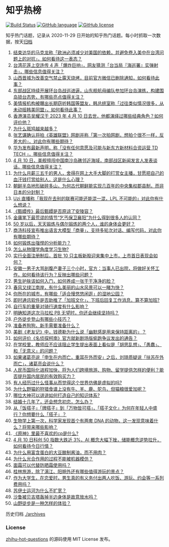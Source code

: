 # 知乎热榜
[![Build Status](https://github.com/ToWeLong/zhihu-hot-questions/workflows/CI/badge.svg)](https://github.com/ToWeLong/zhihu-hot-questions/actions)
[![GitHub language](https://img.shields.io/badge/language-golang-orange.svg)](https://golang.org/)
[![GitHub license](https://img.shields.io/github/license/ToWeLong/zhihu-hot-questions)](https://github.com/ToWeLong/zhihu-hot-questions/blob/main/LICENSE)

知乎热门话题，记录从 2020-11-29 日开始的知乎热门话题。每小时抓取一次数据，按天[归档](./archives)

<!-- BEGIN -->

1. [结束访华的马克龙称「欧洲必须减少对美国的依赖，并避免卷入美中在台湾问题上的对抗」，如何看待这一表态？](https://www.zhihu.com/question/594662580)
1. [台湾花莲上空连传 4 声「爆炸巨响」，网友猜测「台当局『海巡署』实弹射击」，哪些信息值得关注？](https://www.zhihu.com/question/594681388)
1. [山西晋城为改善空气禁止露天烧烤，目前官方微信已删除通知，如何看待此事？](https://www.zhihu.com/question/594668014)
1. [东部战区持续开展环台岛战巡进逼，山东舰航母编队参加环台岛演练，构建围岛锁台态势，有哪些亮点值得关注？](https://www.zhihu.com/question/594693510)
1. [美情报机构被曝出长期窃听韩国等盟友，韩总统室称「过往类似情况很多，从未动摇韩美同盟」，如何看待此事？](https://www.zhihu.com/question/594685218)
1. [香港演员吴耀汉于 2023 年 4 月 10 日去世，他都演绎过哪些经典角色？如何评价他？](https://www.zhihu.com/question/594700771)
1. [为什么斑鸠越来越多？](https://www.zhihu.com/question/594148276)
1. [张艺谋确认将拍《英雄联盟》网剧并称「第一次拍网剧，想拍个很不一样，反差大的」，对此你有哪些期待？](https://www.zhihu.com/question/594704497)
1. [华为发布最新声明，称「没有任何意愿及可能与新东方新材料合资运营 TD TECH 」，哪些信息值得关注？](https://www.zhihu.com/question/594673648)
1. [4 月 10 日，美舰擅闯中国南沙岛礁邻近海域，南部战区新闻发言人发表谈话，哪些信息值得关注？](https://www.zhihu.com/question/594700698)
1. [为什么月薪三五千的男人，舍得在网上大手大脚的打赏女主播，甘愿把自己的血汗钱打赏给别人，这是什么心理？](https://www.zhihu.com/question/593640561)
1. [朝鲜半岛地形破碎多山，为何古代朝鲜能实现几百年的中央集权郡县制，而非日本的分封制？](https://www.zhihu.com/question/594577684)
1. [Uzi 直播称「我现在去别的联赛可能还能混一混，LPL 不可能的」对此你有什么想说？](https://www.zhihu.com/question/594707021)
1. [《甄嬛传》最后甄嬛是否原谅了安陵容？](https://www.zhihu.com/question/498864236)
1. [金庸笔下最荒谬的情节“乞丐保卫襄阳”为什么得到很多人的认同？](https://www.zhihu.com/question/594261377)
1. [50 岁以后，天天锻炼与偶尔锻炼的两个人，谁的身体会更好？](https://www.zhihu.com/question/590250446)
1. [商汤科技宣布推出语言大模型「商量」，支持多轮次对话、编写代码，对此你有哪些期待？](https://www.zhihu.com/question/594793848)
1. [如何锻炼出强悍的分析能力？](https://www.zhihu.com/question/29035318)
1. [怎么从物理学角度学习生物?](https://www.zhihu.com/question/594486789)
1. [实行全面注册制后，首批 10 只主板新股迎来集中上市，上市首日表现会如何？](https://www.zhihu.com/question/594660348)
1. [安徽一男子大骂剖腹产妻子三个小时，官方：当事人已出院，将做好关怀工作，如何看待该行为？反映出哪些问题？](https://www.zhihu.com/question/594606774)
1. [男生护肤该如何入门，如何养成一张干干净净的脸？](https://www.zhihu.com/question/592212380)
1. [春风又绿江南岸，有什么美丽的山水风景可以一睹为快？](https://www.zhihu.com/question/592203775)
1. [你所在的城市，有哪些「适合慢悠悠闲逛」的湿地公园？](https://www.zhihu.com/question/591399691)
1. [即时通讯软件是否助推了「加班文化」，下班后回复工作消息，算不算加班?](https://www.zhihu.com/question/594341012)
1. [自行车的重量对骑行速度有什么影响？](https://www.zhihu.com/question/590690105)
1. [明确知道这次马拉松 PB 无望时，你还会继续坚持吗？](https://www.zhihu.com/question/591213967)
1. [户外徒步登山有哪些小技巧？](https://www.zhihu.com/question/563067075)
1. [准备养狗狗，新手需要准备什么？](https://www.zhihu.com/question/588811477)
1. [美剧《老友记》中，钱德勒为什么说「幽默感是用来保持距离的」？](https://www.zhihu.com/question/579723161)
1. [如何评价《名侦探柯南》官方就新剧场版偷跑争议发出的通告？](https://www.zhihu.com/question/594247188)
1. [在学校里，教师应不应该阻止学生提出表面上看似是「胡思乱想」、「愚蠢」、和「无意义」的问题？](https://www.zhihu.com/question/585431185)
1. [如果诸葛亮说「申生在内而亡，重耳在外而安」之后，刘琦质疑说「扶苏在外而亡」，诸葛亮会说什么？](https://www.zhihu.com/question/594368678)
1. [人民币国际化进程加快，将为人们跨境旅游、购物、留学提供怎样的便利？能否提升国内居民的有效购买力？](https://www.zhihu.com/question/594703485)
1. [有人经历过什么怪事从而觉得这个世界仿佛是虚拟的吗?](https://www.zhihu.com/question/593489074)
1. [为什么野猫的狩猎食谱上没有牛、羊、鹿、鸵鸟，但猫粮很爱加呢？](https://www.zhihu.com/question/589856488)
1. [哪位大神可以讲讲如何打造自己的知识体系?](https://www.zhihu.com/question/589015473)
1. [结婚十几年了，还会想念初恋，怎么办？](https://www.zhihu.com/question/594067337)
1. [从「饭搭子」「牌搭子」到「万物皆可搭」，「搭子文化」为何在年轻人中盛行？你想要什么「搭子」？](https://www.zhihu.com/question/594723942)
1. [生物学上第一次，科学家发现首个有两套 DNA 的动物，这一发现意味着什么？将带来哪些影响？](https://www.zhihu.com/question/594661626)
1. [《原神》里最不喜欢的cp是什么?](https://www.zhihu.com/question/575055463)
1. [4 月 10 日科创 50 指数大跌近 3%，AI 概念大幅下挫，储能概念逆势拉升，如何看待今日行情？](https://www.zhihu.com/question/594692901)
1. [为什么用富含蛋白的大豆酿制酱油，而不用肉？](https://www.zhihu.com/question/27845639)
1. [为什么光合作用的过程不能被机器模仿？](https://www.zhihu.com/question/594430756)
1. [面霜可以代替防晒霜使用吗？](https://www.zhihu.com/question/589759351)
1. [桂林旅游，除了漓江、阳朔外还有哪些值得游玩的景点？](https://www.zhihu.com/question/592203887)
1. [作为大学生，在恋爱时，男生真的有义务付出两人吃饭、游玩、约会等一系列费用吗？](https://www.zhihu.com/question/593939704)
1. [苏伊士运河为什么不扩宽？](https://www.zhihu.com/question/451138077)
1. [沙鲁被贝吉塔轰掉半边身体是故意放水吗？](https://www.zhihu.com/question/594482093)
1. [山野徒步是一种怎样的体验？](https://www.zhihu.com/question/562176949)

<!-- END -->

历史归档 [./archives](./archives)


### License
[zhihu-hot-questions](https://github.com/towelong/zhihu-hot-questions) 的源码使用 MIT License 发布。